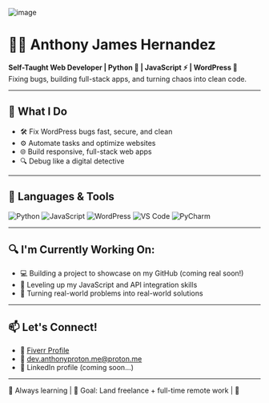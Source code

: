 ![image](https://github.com/user-attachments/assets/b3bc71e4-f3c8-4811-924f-9209dd4f4f21)


# 👨‍💻 Anthony James Hernandez

**Self-Taught Web Developer | Python 🐍 | JavaScript ⚡ | WordPress 🔧**  
Fixing bugs, building full-stack apps, and turning chaos into clean code.

---

## 🚀 What I Do
- 🛠 Fix WordPress bugs fast, secure, and clean
- ⚙️ Automate tasks and optimize websites
- 🌐 Build responsive, full-stack web apps
- 🔍 Debug like a digital detective

---

## 🧰 Languages & Tools
![Python](https://img.shields.io/badge/-Python-3776AB?style=flat&logo=python&logoColor=white)
![JavaScript](https://img.shields.io/badge/-JavaScript-F7DF1E?style=flat&logo=javascript&logoColor=black)
![WordPress](https://img.shields.io/badge/-WordPress-21759B?style=flat&logo=wordpress&logoColor=white)
![VS Code](https://img.shields.io/badge/-VSCode-007ACC?style=flat&logo=visual-studio-code&logoColor=white)
![PyCharm](https://img.shields.io/badge/-PyCharm-000000?style=flat&logo=pycharm&logoColor=white)

---

## 🔍 I'm Currently Working On:
- 💻 Building a project to showcase on my GitHub (coming real soon!)
- 🧠 Leveling up my JavaScript and API integration skills
- 🧩 Turning real-world problems into real-world solutions

---

## 📫 Let's Connect!
- 💼 [Fiverr Profile](https://www.fiverr.com/ahdevwork)
- 📧 dev.anthonyproton.me@proton.me
- 🔗 LinkedIn profile (coming soon...)

---

🧠 Always learning | 🎯 Goal: Land freelance + full-time remote work | 🚧 
